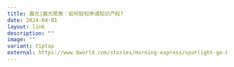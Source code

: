 ```yaml
---
title: 晨光|晨光聚焦：如何轻松申请知识产权?
date: 2024-04-01
layout: link
description: ""
image: ""
variant: tiptap
external: https://www.8world.com/stories/morning-express/spotlight-go-business-ip-grow-2415941
---
```


